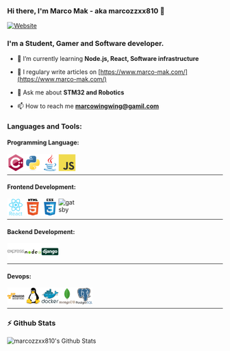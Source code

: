 ### Hi there, I'm Marco Mak - aka marcozzxx810 👋

[![Website](https://img.shields.io/website?down_message=offline&label=marco-mak.com&style=for-the-badge&up_message=online&url=https%3A%2F%2Fwww.marco-mak.com%2F)](https://www.marco-mak.com/)

### I'm a Student, Gamer and Software developer.

- 🌱 I’m currently learning **Node.js, React, Software infrastructure**

- 📝 I regulary write articles on [https://www.marco-mak.com/](https://www.marco-mak.com/)

- 💬 Ask me about **STM32 and Robotics**

- 📫 How to reach me **marcowingwing@gamil.com**

### Languages and Tools:

#### Programming Language:
  
  <img align="left" src="https://raw.githubusercontent.com/devicons/devicon/master/icons/cplusplus/cplusplus-original.svg" alt="cplusplus" width="40" height="40"/>
  <img align="left" src="https://raw.githubusercontent.com/devicons/devicon/master/icons/python/python-original.svg" alt="python" width="40" height="40"/>
  <img align="left" src="https://raw.githubusercontent.com/devicons/devicon/master/icons/java/java-original.svg" alt="java" width="40" height="40"/>
  <img align="left" src="https://raw.githubusercontent.com/devicons/devicon/master/icons/javascript/javascript-original.svg" alt="javascript" width="40" height="40"/>

  <br />
  <br /> 
  
---

#### Frontend Development:
  
  <img align="left" src="https://raw.githubusercontent.com/devicons/devicon/master/icons/react/react-original-wordmark.svg" alt="react" width="40" height="40"/>
  <img align="left" src="https://raw.githubusercontent.com/devicons/devicon/master/icons/html5/html5-original-wordmark.svg" alt="html5" width="40" height="40"/>
  <img align="left" src="https://raw.githubusercontent.com/devicons/devicon/master/icons/css3/css3-original-wordmark.svg" alt="css3" width="40" height="40"/>
  <img align="left" src="https://www.vectorlogo.zone/logos/gatsbyjs/gatsbyjs-icon.svg" alt="gatsby" width="40" height="40"/>

  <br />
  <br /> 
  
---

#### Backend Development:
  
  <img align="left" src="https://raw.githubusercontent.com/devicons/devicon/master/icons/express/express-original-wordmark.svg" alt="express" width="40" height="40"/>
  <img align="left" src="https://raw.githubusercontent.com/devicons/devicon/master/icons/nodejs/nodejs-original-wordmark.svg" alt="nodejs" width="40" height="40"/>
  <img align="left" src="https://raw.githubusercontent.com/devicons/devicon/master/icons/django/django-original.svg" alt="django" width="40" height="40"/>

  <br />
  <br /> 
  
---

#### Devops:
  
  <img align="left" src="https://raw.githubusercontent.com/devicons/devicon/master/icons/amazonwebservices/amazonwebservices-original-wordmark.svg" alt="aws" width="40" height="40"/> 
  <img align="left" src="https://raw.githubusercontent.com/devicons/devicon/master/icons/linux/linux-original.svg" alt="bash" width="40" height="40"/> 
  <img align="left" src="https://raw.githubusercontent.com/devicons/devicon/master/icons/docker/docker-original-wordmark.svg" alt="docker" width="40" height="40"/>
  <img align="left" src="https://raw.githubusercontent.com/devicons/devicon/master/icons/mongodb/mongodb-original-wordmark.svg" alt="mongodb" width="40" height="40"/>
  <img align="left" src="https://raw.githubusercontent.com/devicons/devicon/master/icons/postgresql/postgresql-original-wordmark.svg" alt="postgresql" width="40" height="40"/>

  <br />
  <br /> 
  
---


### :zap: Github Stats

<img align="left" alt="marcozzxx810's Github Stats" src="https://github-readme-stats.vercel.app/api?username=marcozzxx810" />

